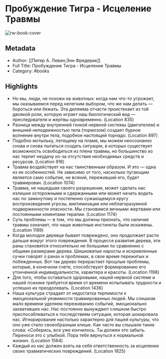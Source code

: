 # Пробуждение Тигра - Исцеление Травмы

![rw-book-cover](https://readwise-assets.s3.amazonaws.com/static/images/default-book-icon-9.63dbe834380e.png)

## Metadata
- Author: [[Питер А. Левин;Энн Фредерик]]
- Full Title: Пробуждение Тигра - Исцеление Травмы
- Category: #books

## Highlights
- Но мы, люди, не похожи на животных: когда нам что-то угрожает, мы оказываемся перед нелегким выбором, что же нам делать — бороться или бежать. Эта дилемма отчасти проистекает из той двоякой роли, которую играет наш биологический вид — преследователя и жертвы одновременно. (Location 835)
- Разница между внутренней гонкой нервной системы (двигателем) и внешней неподвижностью тела (тормозом) создает бурное волнение внутри тела, подобное настоящей торнадо. (Location 897)
- Подобно мотыльку, летящему на пламя, мы можем неосознанно снова и снова пытаться создать ситуации, в которых существует возможность освободиться из плена травмы, но большинство из нас терпит неудачу из-за отсутствия необходимых средств и ресурсов. (Location 918)
- Травма воздействует на нас таинственным образом. И это — одна из ее особенностей. Не зависимо от того, насколько пугающим является само событие, не всякий, переживший его, будет травмирован. (Location 1074)
- Травма, не нашедшая своего разрешения, может сделать нас излишне осторожными и сдержанными или может начать водить нас по замкнутому и постепенно сужающемуся кругу воспроизведения угрозы, виктимизации или неблагоразумной подверженности опасности. Мы становимся вечными жертвами или постоянными клиентами терапии. (Location 1174)
- Суть проблемы — в том, что мы должны признать, что наличие травмы означает, что наши животные инстинкты были искажены. (Location 1189)
- Когда молодое деревце бывает повреждено, оно продолжает расти дальше вокруг этого повреждения. В процессе развития дерева, эти раны становятся относительно не большими по сравнению с общими размерами дерева. Шишковатые наросты и искривленные сучки говорят о ранах и проблемах, в свое время пережитых и побежденных. Вот так дерево перерастает прошлые проблемы, которые, в конечном счете, способствуют формированию его утонченной индивидуальности, характера и красоты. (Location 1198)
- Для того, чтобы оставаться здоровыми, нашей нервной системе и нашей психике требуется время от времени испытывать трудности и успешно их преодолевать. (Location 1436)
- Наша культура страдает от недостатка терпимости к эмоциональной уязвимости травмированных людей. Мы слишком мало времени уделяем переживанию событий, эмоционально захвативших нас. Нас постоянно вынуждают слишком быстро приспосабливаться к последствиям ситуации, которая шокировала нас. Игнорирование настолько характерно для пашей культуры, что оно уже стало своеобразным клише. Как часто вы слышали такие слова: «Соберись, все уже кончилось. Ты должен это забыть. Переноси это с улыбкой. Пора тебе вернуться к нормальной жизни». (Location 1564)
- Каждый из нас должен взять на себя ответственность за исцеление своих травматических повреждений. (Location 1825)
